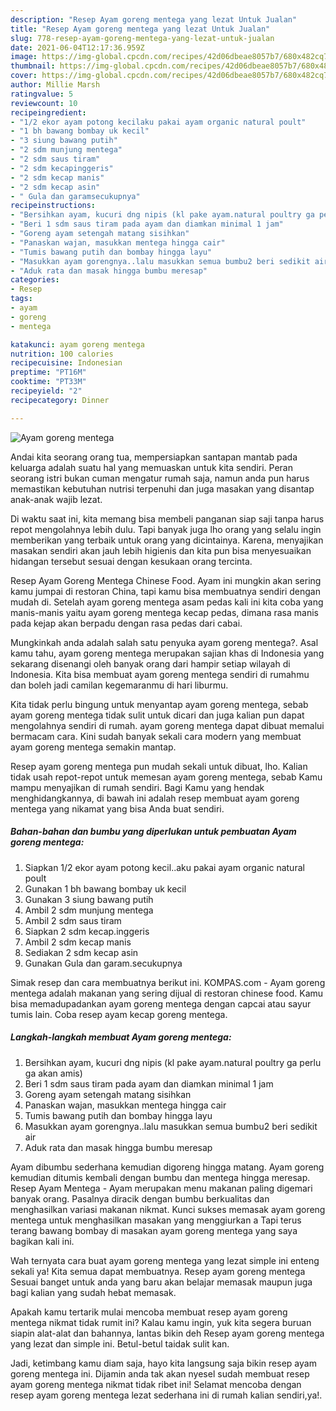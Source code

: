 ```yaml
---
description: "Resep Ayam goreng mentega yang lezat Untuk Jualan"
title: "Resep Ayam goreng mentega yang lezat Untuk Jualan"
slug: 778-resep-ayam-goreng-mentega-yang-lezat-untuk-jualan
date: 2021-06-04T12:17:36.959Z
image: https://img-global.cpcdn.com/recipes/42d06dbeae8057b7/680x482cq70/ayam-goreng-mentega-foto-resep-utama.jpg
thumbnail: https://img-global.cpcdn.com/recipes/42d06dbeae8057b7/680x482cq70/ayam-goreng-mentega-foto-resep-utama.jpg
cover: https://img-global.cpcdn.com/recipes/42d06dbeae8057b7/680x482cq70/ayam-goreng-mentega-foto-resep-utama.jpg
author: Millie Marsh
ratingvalue: 5
reviewcount: 10
recipeingredient:
- "1/2 ekor ayam potong kecilaku pakai ayam organic natural poult"
- "1 bh bawang bombay uk kecil"
- "3 siung bawang putih"
- "2 sdm munjung mentega"
- "2 sdm saus tiram"
- "2 sdm kecapinggeris"
- "2 sdm kecap manis"
- "2 sdm kecap asin"
- " Gula dan garamsecukupnya"
recipeinstructions:
- "Bersihkan ayam, kucuri dng nipis (kl pake ayam.natural poultry ga perlu ga akan amis)"
- "Beri 1 sdm saus tiram pada ayam dan diamkan minimal 1 jam"
- "Goreng ayam setengah matang sisihkan"
- "Panaskan wajan, masukkan mentega hingga cair"
- "Tumis bawang putih dan bombay hingga layu"
- "Masukkan ayam gorengnya..lalu masukkan semua bumbu2 beri sedikit air"
- "Aduk rata dan masak hingga bumbu meresap"
categories:
- Resep
tags:
- ayam
- goreng
- mentega

katakunci: ayam goreng mentega 
nutrition: 100 calories
recipecuisine: Indonesian
preptime: "PT16M"
cooktime: "PT33M"
recipeyield: "2"
recipecategory: Dinner

---
```



![Ayam goreng mentega](https://img-global.cpcdn.com/recipes/42d06dbeae8057b7/680x482cq70/ayam-goreng-mentega-foto-resep-utama.jpg)

Andai kita seorang orang tua, mempersiapkan santapan mantab pada keluarga adalah suatu hal yang memuaskan untuk kita sendiri. Peran seorang istri bukan cuman mengatur rumah saja, namun anda pun harus memastikan kebutuhan nutrisi terpenuhi dan juga masakan yang disantap anak-anak wajib lezat.

Di waktu  saat ini, kita memang bisa membeli panganan siap saji tanpa harus repot mengolahnya lebih dulu. Tapi banyak juga lho orang yang selalu ingin memberikan yang terbaik untuk orang yang dicintainya. Karena, menyajikan masakan sendiri akan jauh lebih higienis dan kita pun bisa menyesuaikan hidangan tersebut sesuai dengan kesukaan orang tercinta. 

Resep Ayam Goreng Mentega Chinese Food. Ayam ini mungkin akan sering kamu jumpai di restoran China, tapi kamu bisa membuatnya sendiri dengan mudah di. Setelah ayam goreng mentega asam pedas kali ini kita coba yang manis-manis yaitu ayam goreng mentega kecap pedas, dimana rasa manis pada kejap akan berpadu dengan rasa pedas dari cabai.

Mungkinkah anda adalah salah satu penyuka ayam goreng mentega?. Asal kamu tahu, ayam goreng mentega merupakan sajian khas di Indonesia yang sekarang disenangi oleh banyak orang dari hampir setiap wilayah di Indonesia. Kita bisa membuat ayam goreng mentega sendiri di rumahmu dan boleh jadi camilan kegemaranmu di hari liburmu.

Kita tidak perlu bingung untuk menyantap ayam goreng mentega, sebab ayam goreng mentega tidak sulit untuk dicari dan juga kalian pun dapat mengolahnya sendiri di rumah. ayam goreng mentega dapat dibuat memalui bermacam cara. Kini sudah banyak sekali cara modern yang membuat ayam goreng mentega semakin mantap.

Resep ayam goreng mentega pun mudah sekali untuk dibuat, lho. Kalian tidak usah repot-repot untuk memesan ayam goreng mentega, sebab Kamu mampu menyajikan di rumah sendiri. Bagi Kamu yang hendak menghidangkannya, di bawah ini adalah resep membuat ayam goreng mentega yang nikamat yang bisa Anda buat sendiri.

<!--inarticleads1-->

##### Bahan-bahan dan bumbu yang diperlukan untuk pembuatan Ayam goreng mentega:

1. Siapkan 1/2 ekor ayam potong kecil..aku pakai ayam organic natural poult
1. Gunakan 1 bh bawang bombay uk kecil
1. Gunakan 3 siung bawang putih
1. Ambil 2 sdm munjung mentega
1. Ambil 2 sdm saus tiram
1. Siapkan 2 sdm kecap.inggeris
1. Ambil 2 sdm kecap manis
1. Sediakan 2 sdm kecap asin
1. Gunakan  Gula dan garam.secukupnya


Simak resep dan cara membuatnya berikut ini. KOMPAS.com - Ayam goreng mentega adalah makanan yang sering dijual di restoran chinese food. Kamu bisa memadupadankan ayam goreng mentega dengan capcai atau sayur tumis lain. Coba resep ayam kecap goreng mentega. 

<!--inarticleads2-->

##### Langkah-langkah membuat Ayam goreng mentega:

1. Bersihkan ayam, kucuri dng nipis (kl pake ayam.natural poultry ga perlu ga akan amis)
1. Beri 1 sdm saus tiram pada ayam dan diamkan minimal 1 jam
1. Goreng ayam setengah matang sisihkan
1. Panaskan wajan, masukkan mentega hingga cair
1. Tumis bawang putih dan bombay hingga layu
1. Masukkan ayam gorengnya..lalu masukkan semua bumbu2 beri sedikit air
1. Aduk rata dan masak hingga bumbu meresap


Ayam dibumbu sederhana kemudian digoreng hingga matang. Ayam goreng kemudian ditumis kembali dengan bumbu dan mentega hingga meresap. Resep Ayam Mentega - Ayam merupakan menu makanan paling digemari banyak orang. Pasalnya diracik dengan bumbu berkualitas dan menghasilkan variasi makanan nikmat. Kunci sukses memasak ayam goreng mentega untuk menghasilkan masakan yang menggiurkan a Tapi terus terang bawang bombay di masakan ayam goreng mentega yang saya bagikan kali ini. 

Wah ternyata cara buat ayam goreng mentega yang lezat simple ini enteng sekali ya! Kita semua dapat membuatnya. Resep ayam goreng mentega Sesuai banget untuk anda yang baru akan belajar memasak maupun juga bagi kalian yang sudah hebat memasak.

Apakah kamu tertarik mulai mencoba membuat resep ayam goreng mentega nikmat tidak rumit ini? Kalau kamu ingin, yuk kita segera buruan siapin alat-alat dan bahannya, lantas bikin deh Resep ayam goreng mentega yang lezat dan simple ini. Betul-betul taidak sulit kan. 

Jadi, ketimbang kamu diam saja, hayo kita langsung saja bikin resep ayam goreng mentega ini. Dijamin anda tak akan nyesel sudah membuat resep ayam goreng mentega nikmat tidak ribet ini! Selamat mencoba dengan resep ayam goreng mentega lezat sederhana ini di rumah kalian sendiri,ya!.

